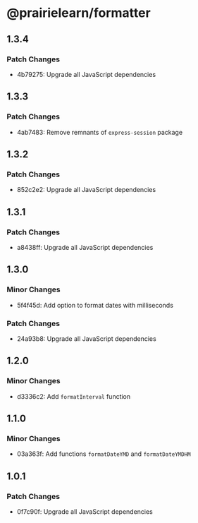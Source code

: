 # @prairielearn/formatter

## 1.3.4

### Patch Changes

- 4b79275: Upgrade all JavaScript dependencies

## 1.3.3

### Patch Changes

- 4ab7483: Remove remnants of `express-session` package

## 1.3.2

### Patch Changes

- 852c2e2: Upgrade all JavaScript dependencies

## 1.3.1

### Patch Changes

- a8438ff: Upgrade all JavaScript dependencies

## 1.3.0

### Minor Changes

- 5f4f45d: Add option to format dates with milliseconds

### Patch Changes

- 24a93b8: Upgrade all JavaScript dependencies

## 1.2.0

### Minor Changes

- d3336c2: Add `formatInterval` function

## 1.1.0

### Minor Changes

- 03a363f: Add functions `formatDateYMD` and `formatDateYMDHM`

## 1.0.1

### Patch Changes

- 0f7c90f: Upgrade all JavaScript dependencies
